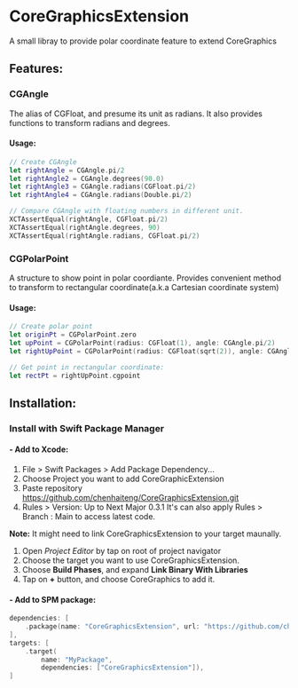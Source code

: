# CoreGraphicsExtension

A small libray to provide polar coordinate feature to extend CoreGraphics

## Features:
### CGAngle
The alias of CGFloat, and presume its unit as radians.
It also provides functions to transform radians and degrees.

#### Usage:
```swift
// Create CGAngle
let rightAngle = CGAngle.pi/2
let rightAngle2 = CGAngle.degrees(90.0)
let rightAngle3 = CGAngle.radians(CGFloat.pi/2)
let rightAngle4 = CGAngle.radians(Double.pi/2)

// Compare CGAngle with floating numbers in different unit. 
XCTAssertEqual(rightAngle, CGFloat.pi/2)
XCTAssertEqual(rightAngle.degrees, 90)
XCTAssertEqual(rightAngle.radians, CGFloat.pi/2)
```

### CGPolarPoint
A structure to show point in polar coordiante.
Provides convenient method to transform to rectangular coordinate(a.k.a Cartesian coordinate system) 

#### Usage:
```swift
// Create polar point
let originPt = CGPolarPoint.zero
let upPoint = CGPolarPoint(radius: CGFloat(1), angle: CGAngle.pi/2)
let rightUpPoint = CGPolarPoint(radius: CGFloat(sqrt(2)), angle: CGAngle.pi/4)

// Get point in rectangular coordinate:
let rectPt = rightUpPoint.cgpoint
```

## Installation:
### Install with Swift Package Manager
#### - Add to Xcode:

1. File > Swift Packages > Add Package Dependency...
2. Choose Project you want to add CoreGraphicExtension
3. Paste repository https://github.com/chenhaiteng/CoreGraphicsExtension.git
4. Rules > Version: Up to Next Major 0.3.1
It's can also apply Rules > Branch : Main to access latest code.

**Note:** It might need to link CoreGraphicsExtension to your target maunally.

1. Open *Project Editor* by tap on root of project navigator
2. Choose the target you want to use CoreGraphicsExtension.
3. Choose **Build Phases**, and expand **Link Binary With Libraries**
4. Tap on **+** button, and choose CoreGraphics to add it.

#### - Add to SPM package: 
```swift
dependencies: [
    .package(name: "CoreGraphicsExtension", url: "https://github.com/chenhaiteng/CoreGraphicsExtension.git", from: "0.3.1")
],
targets: [
    .target(
        name: "MyPackage",
        dependencies: ["CoreGraphicsExtension"]),
]
```

